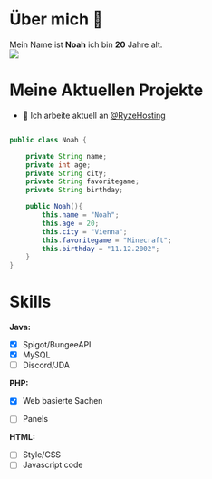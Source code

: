 # Über mich 👋

Mein Name ist **Noah** ich bin **20** Jahre alt.<br>
<a href="https://dc.aktiverstreamer.de" target="_blank"><img src="https://discord.c99.nl/widget/theme-5/586231322993754119.png"></a>


# Meine Aktuellen Projekte
<!-- - [ ] [eynoah.de](https://eynoah.de) -->
<!-- - [ ] [XeloGames Netzwerk](https://discord.gg/gapUTpADgb 'Joine gerne') (*Minecraft*)
- [ ] [Project with LennexDev](https://discord.gg/gamemode 'Join us') (*MCPE*) -->
<!-- - [ ] [XeloLife.gg](https://dc.rubysocials.tk 'Joine Gerne') (*FiveM*) -->
<!-- - [ ] [Mein Github](https://github.com/InvalidNoah/ "Klicke hier für mein Profil auf Gitubh") -->


- 🔭 Ich arbeite aktuell an [@RyzeHosting](https://dc.rzhst.link)
<!--
- 🔭 I’m currently working on ...
- 🌱 I’m currently learning ...
- 👯 I’m looking to collaborate on ...
- 🤔 I’m looking for help with ...
- 💬 Ask me about ...
- 📫 How to reach me: ...
- 😄 Pronouns: ...
- ⚡ Fun fact: [Vocal from Real](https://vo.codes "Vo.codes")-->

```java

public class Noah {

    private String name;
    private int age;
    private String city;
    private String favoritegame;
    private String birthday;

    public Noah(){
        this.name = "Noah";
        this.age = 20;
        this.city = "Vienna";
        this.favoritegame = "Minecraft";
        this.birthday = "11.12.2002";
    }
}
```
# Skills
**Java:**
- [x] Spigot/BungeeAPI
- [x] MySQL
- [ ] Discord/JDA

**PHP:**
- [x] Web basierte Sachen
- [ ] Panels


**HTML:**
- [ ] Style/CSS
- [ ] Javascript code
